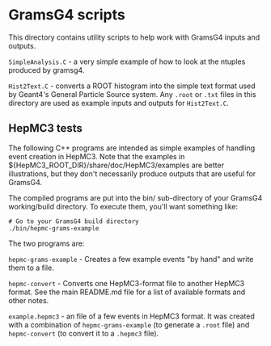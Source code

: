 # GramsG4 scripts

This directory contains utility scripts to help work with GramsG4
inputs and outputs.

`SimpleAnalysis.C` - a very simple example of how to look at the
ntuples produced by gramsg4.

`Hist2Text.C` - converts a ROOT histogram into the simple text format
used by Geant4's General Particle Source system. Any `.root` or `.txt`
files in this directory are used as example inputs and outputs for
`Hist2Text.C`.

## HepMC3 tests

The following C++ programs are intended as simple examples of handling
event creation in HepMC3. Note that the examples in
${HepMC3_ROOT_DIR}/share/doc/HepMC3/examples are better illustrations,
but they don't necessarily produce outputs that are useful for
GramsG4.

The compiled programs are put into the bin/ sub-directory of your
GramsG4 working/build directory. To execute them, you'll want 
something like:

    # Go to your GramsG4 build directory
    ./bin/hepmc-grams-example

The two programs are:

`hepmc-grams-example` - Creates a few example events "by hand" and
write them to a file.

`hepmc-convert` - Converts one HepMC3-format file to another HepMC3
format. See the main README.md file for a list of available formats
and other notes.

`example.hepmc3` - an file of a few events in HepMC3 format. It was
created with a combination of `hepmc-grams-example` (to generate a
`.root` file) and `hepmc-convert` (to convert it to a `.hepmc3` file).

